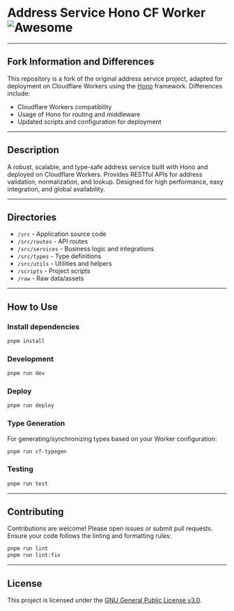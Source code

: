 # Address Service Hono CF Worker ![Awesome](https://awesome.re/badge.svg)

---

## Fork Information and Differences

This repository is a fork of the original address service project, adapted for deployment on Cloudflare Workers using the [Hono](https://hono.dev/) framework. Differences include:

- Cloudflare Workers compatibility
- Usage of Hono for routing and middleware
- Updated scripts and configuration for deployment

---

## Description

A robust, scalable, and type-safe address service built with Hono and deployed on Cloudflare Workers. Provides RESTful APIs for address validation, normalization, and lookup. Designed for high performance, easy integration, and global availability.

---

## Directories

- `/src` - Application source code
- `/src/routes` - API routes
- `/src/services` - Business logic and integrations
- `/src/types` - Type definitions
- `/src/utils` - Utilities and helpers
- `/scripts` - Project scripts
- `/raw` - Raw data/assets

---

## How to Use

### Install dependencies

```sh
pnpm install
```

### Development

```sh
pnpm run dev
```

### Deploy

```sh
pnpm run deploy
```

### Type Generation

For generating/synchronizing types based on your Worker configuration:

```sh
pnpm run cf-typegen
```

### Testing

```sh
pnpm run test
```

---

## Contributing

Contributions are welcome! Please open issues or submit pull requests. Ensure your code follows the linting and formatting rules:

```sh
pnpm run lint
pnpm run lint:fix
```

---

## License

This project is licensed under the [GNU General Public License v3.0](./LICENSE).

